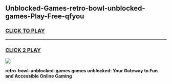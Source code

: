 
## Unblocked-Games-retro-bowl-unblocked-games-Play-Free-qfyou
<h3>
<a href="https://premium76.site?title=retro-bowl-unblocked-games&ref=18A">CLICK TO PLAY</a></h3>
<hr>

<h3>
<a href="https://premium76.site?title=retro-bowl-unblocked-games&ref=18A">CLICK 2 PLAY</a>
  
</h3>

<a href="https://premium76.site?title=retro-bowl-unblocked-games&ref=18A"><img src="https://clearcache.store/games.png"></a>


**retro-bowl-unblocked-games games unblocked: Your Gateway to Fun and Accessible Online Gaming**
